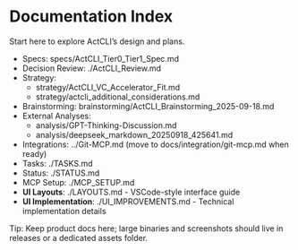 # Documentation Index

Start here to explore ActCLI’s design and plans.

- Specs: specs/ActCLI_Tier0_Tier1_Spec.md
- Decision Review: ./ActCLI_Review.md
- Strategy:
  - strategy/ActCLI_VC_Accelerator_Fit.md
  - strategy/actcli_additional_considerations.md
- Brainstorming: brainstorming/ActCLI_Brainstorming_2025-09-18.md
- External Analyses:
  - analysis/GPT-Thinking-Discussion.md
  - analysis/deepseek_markdown_20250918_425641.md
- Integrations: ../Git-MCP.md (move to docs/integration/git-mcp.md when ready)
- Tasks: ./TASKS.md
- Status: ./STATUS.md
- MCP Setup: ./MCP_SETUP.md
- **UI Layouts**: ./LAYOUTS.md - VSCode-style interface guide
- **UI Implementation**: ./UI_IMPROVEMENTS.md - Technical implementation details

Tip: Keep product docs here; large binaries and screenshots should live in releases or a dedicated assets folder.
